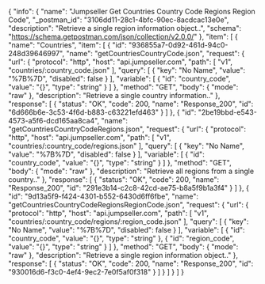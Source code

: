 {
  "info": {
    "name": "Jumpseller Get Countries Country Code Regions Region Code",
    "_postman_id": "3106dd11-28c1-4bfc-90ec-8acdcac13e0e",
    "description": "Retrieve a single region information object..",
    "schema": "https://schema.getpostman.com/json/collection/v2.0.0/"
  },
  "item": [
    {
      "name": "Countries",
      "item": [
        {
          "id": "936855a7-0d92-461d-94c0-248d39646997",
          "name": "getCountriesCountryCode.json",
          "request": {
            "url": {
              "protocol": "http",
              "host": "api.jumpseller.com",
              "path": [
                "v1",
                "countries/:country_code.json"
              ],
              "query": [
                {
                  "key": "No Name",
                  "value": "%7B%7D",
                  "disabled": false
                }
              ],
              "variable": [
                {
                  "id": "country_code",
                  "value": "{}",
                  "type": "string"
                }
              ]
            },
            "method": "GET",
            "body": {
              "mode": "raw"
            },
            "description": "Retrieve a single country information.."
          },
          "response": [
            {
              "status": "OK",
              "code": 200,
              "name": "Response_200",
              "id": "6d666b6e-3c53-4f6d-b883-c63221efd463"
            }
          ]
        },
        {
          "id": "2be19bbd-e543-4573-a5f6-dcd165aa8ca4",
          "name": "getCountriesCountryCodeRegions.json",
          "request": {
            "url": {
              "protocol": "http",
              "host": "api.jumpseller.com",
              "path": [
                "v1",
                "countries/:country_code/regions.json"
              ],
              "query": [
                {
                  "key": "No Name",
                  "value": "%7B%7D",
                  "disabled": false
                }
              ],
              "variable": [
                {
                  "id": "country_code",
                  "value": "{}",
                  "type": "string"
                }
              ]
            },
            "method": "GET",
            "body": {
              "mode": "raw"
            },
            "description": "Retrieve all regions from a single country.."
          },
          "response": [
            {
              "status": "OK",
              "code": 200,
              "name": "Response_200",
              "id": "291e3b14-c2c8-42cd-ae75-b8a5f9b1a3f4"
            }
          ]
        },
        {
          "id": "9d13a5f9-f424-4301-b552-6430d6ff6fbe",
          "name": "getCountriesCountryCodeRegionsRegionCode.json",
          "request": {
            "url": {
              "protocol": "http",
              "host": "api.jumpseller.com",
              "path": [
                "v1",
                "countries/:country_code/regions/:region_code.json"
              ],
              "query": [
                {
                  "key": "No Name",
                  "value": "%7B%7D",
                  "disabled": false
                }
              ],
              "variable": [
                {
                  "id": "country_code",
                  "value": "{}",
                  "type": "string"
                },
                {
                  "id": "region_code",
                  "value": "{}",
                  "type": "string"
                }
              ]
            },
            "method": "GET",
            "body": {
              "mode": "raw"
            },
            "description": "Retrieve a single region information object.."
          },
          "response": [
            {
              "status": "OK",
              "code": 200,
              "name": "Response_200",
              "id": "930016d6-f3c0-4ef4-9ec2-7e0f5af0f318"
            }
          ]
        }
      ]
    }
  ]
}